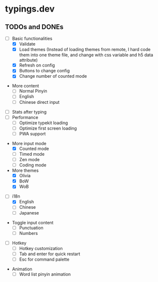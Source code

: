 # typings.dev

## TODOs and DONEs

- [ ] Basic functionalities
  - [x] Validate
  - [x] Load themes (Instead of loading themes from remote, I hard code them into one theme file, and change with css variable and h5 data attribute)
  - [x] Refresh on config
  - [x] Buttons to change config
  - [x] Change number of counted mode
- More content
  - [ ] Normal Pinyin
  - [ ] English
  - [ ] Chinese direct input
- [ ] Stats after typing
- [ ] Performance
  - [ ] Optimize typekit loading
  - [ ] Optimize first screen loading
  - [ ] PWA support
- More input mode
  - [x] Counted mode
  - [ ] Timed mode
  - [ ] Zen mode
  - [ ] Coding mode
- More themes
  - [x] Olivia
  - [x] BoW
  - [x] WoB
- [ ] i18n
  - [x] English
  - [ ] Chinese
  - [ ] Japanese
- Toggle input content
  - [ ] Punctuation
  - [ ] Numbers
- [ ] Hotkey
  - [ ] Hotkey customization
  - [ ] Tab and enter for quick restart
  - [ ] Esc for command palette
- Animation
  - [ ] Word list pinyin animation
